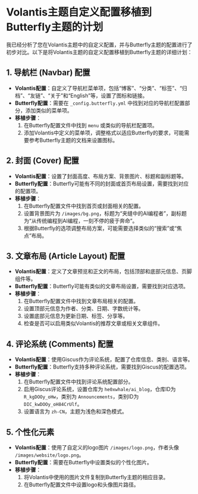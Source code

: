 # Volantis主题自定义配置移植到Butterfly主题的计划

我已经分析了您在Volantis主题中的自定义配置，并与Butterfly主题的配置进行了初步对比。以下是将Volantis主题的自定义配置移植到Butterfly主题的详细计划：

## 1. 导航栏 (Navbar) 配置
- **Volantis配置**：自定义了导航栏菜单项，包括“博客”、“分类”、“标签”、“归档”、“友链”、“关于”和“English”等，设置了图标和链接。
- **Butterfly配置**：需要在 `_config.butterfly.yml` 中找到对应的导航栏配置部分，添加类似的菜单项。
- **移植步骤**：
  1. 在Butterfly配置文件中找到 `menu` 或类似的导航栏配置项。
  2. 添加Volantis中定义的菜单项，调整格式以适应Butterfly的要求，可能需要参考Butterfly主题的文档来设置图标。

## 2. 封面 (Cover) 配置
- **Volantis配置**：设置了封面高度、布局方案、背景图片、标题和副标题等。
- **Butterfly配置**：Butterfly可能有不同的封面或首页布局设置，需要找到对应的配置项。
- **移植步骤**：
  1. 在Butterfly配置文件中找到首页或封面相关的配置。
  2. 设置背景图片为 `/images/bg.png`，标题为“夹缝中的AI编程者”，副标题为“从传统编程到AI编程，一刻不停的疲于奔命”。
  3. 根据Butterfly的选项调整布局方案，可能需要选择类似的“搜索”或“焦点”布局。

## 3. 文章布局 (Article Layout) 配置
- **Volantis配置**：定义了文章预览和正文的布局，包括顶部和底部元信息、页脚组件等。
- **Butterfly配置**：Butterfly可能有类似的文章布局设置，需要找到对应选项。
- **移植步骤**：
  1. 在Butterfly配置文件中找到文章布局相关的配置。
  2. 设置顶部元信息为作者、分类、日期、字数统计等。
  3. 设置底部元信息为更新日期、标签、分享等。
  4. 检查是否可以启用类似Volantis的推荐文章或相关文章组件。

## 4. 评论系统 (Comments) 配置
- **Volantis配置**：使用Giscus作为评论系统，配置了仓库信息、类别、语言等。
- **Butterfly配置**：Butterfly支持多种评论系统，需要找到Giscus的配置选项。
- **移植步骤**：
  1. 在Butterfly配置文件中找到评论系统配置部分。
  2. 启用Giscus评论系统，设置仓库为 `he0xwhale/ai_blog`，仓库ID为 `R_kgDOOy_oHw`，类别为 `Announcements`，类别ID为 `DIC_kwDOOy_oH84CrUlf`。
  3. 设置语言为 `zh-CN`，主题为浅色和深色模式。

## 5. 个性化元素
- **Volantis配置**：使用了自定义的logo图片 `/images/logo.png`，作者头像 `/images/website/logo.png`。
- **Butterfly配置**：需要在Butterfly中设置类似的个性化图片。
- **移植步骤**：
  1. 将Volantis中使用的图片文件复制到Butterfly主题的相应目录。
  2. 在Butterfly配置文件中设置logo和头像图片路径。
